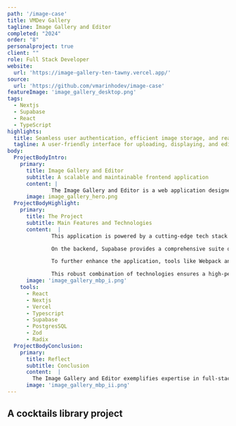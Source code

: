 ```yaml
---
path: '/image-case'
title: VMDev Gallery
tagline: Image Gallery and Editor
completed: "2024"
order: "8"
personalproject: true
client: ""
role: Full Stack Developer
website:
  url: 'https://image-gallery-ten-tawny.vercel.app/'
source:
  url: 'https://github.com/vmarinhodev/image-case'
featureImage: 'image_gallery_desktop.png'
tags:
  - Nextjs
  - Supabase
  - React
  - TypeScript
highlights:
  title: Seamless user authentication, efficient image storage, and real-time updates
  tagline: A user-friendly interface for uploading, displaying, and editing images
body:
  ProjectBodyIntro:
    primary:
      title: Image Gallery and Editor 
      subtitle: A scalable and maintainable frontend application
      content: |
              The Image Gallery and Editor is a web application designed to provide users with a seamless platform for uploading, displaying, and editing images. The app features a responsive grid-based layout, ensuring an optimal viewing experience on devices of all sizes. With an intuitive file uploader form, users can easily update or edit images. Built with scalability and maintainability in mind, the application incorporates advanced authentication, secure storage, and real-time updates to deliver a modern, user-centric solution. Continuous integration and deployment (CI/CD) pipelines, powered by GitHub and Vercel, ensure a streamlined and reliable development process.
      image: image_gallery_hero.png
  ProjectBodyHighlight:
    primary:
      title: The Project
      subtitle: Main Features and Technologies
      content:  |
              This application is powered by a cutting-edge tech stack that integrates modern frontend and backend technologies to deliver a seamless and efficient user experience. The frontend leverages React for building reusable UI components and TypeScript to ensure type safety and maintainable code. Next.js serves as the framework, offering server-side rendering (SSR) and static site generation (SSG) for enhanced performance, scalability, and SEO optimization. Tailwind CSS manages styling and layout with ease, while Radix UI introduces accessible and customizable icons and components, improving the overall usability. For robust form validation and schema management, Zod ensures accurate user input handling and seamless form integration.

              On the backend, Supabase provides a comprehensive suite of tools, including user authentication, secure image storage, and database management powered by PostgreSQL. Real-time capabilities are implemented using WebSockets, enabling instant notifications and updates for users. To streamline development and production workflows, Next.js supports API routes for server-side logic and integrates seamlessly with Supabase to enhance the backend infrastructure.

              To further enhance the application, tools like Webpack and Babel are used for efficient bundling and transpilation of modern JavaScript. ESLint ensures code quality and consistency, while Sonner handles error reporting and warnings for a polished and reliable user experience. The application also incorporates continuous integration and deployment (CI/CD) pipelines using GitHub and Vercel, ensuring quick and automated updates with minimal downtime.

              This robust combination of technologies ensures a high-performing, user-friendly, and maintainable application, optimized for modern web development needs.
      image: 'image_gallery_mbp_i.png'
    tools:
      - React
      - Nextjs
      - Vercel
      - Typescript
      - Supabase
      - PostgresSQL
      - Zod
      - Radix
  ProjectBodyConclusion:
    primary:
      title: Reflect
      subtitle: Conclusion
      content:  |
        The Image Gallery and Editor exemplifies expertise in full-stack development, blending cutting-edge technologies to create a scalable and user-friendly application. It highlights proficiency in tools like React, TypeScript, Zod, and Supabase, alongside an understanding of responsive design principles and real-time interactions. By incorporating CI/CD workflows with GitHub and Vercel, the project ensures efficient development and deployment cycles. This application demonstrates a strong command of modern web development practices, delivering a robust platform for image management with precision and reliability.
      image: 'image_gallery_mbp_ii.png'
---
```


## A cocktails library project

